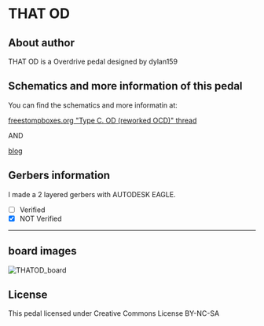 # THAT OD

## About author
THAT OD is a Overdrive pedal designed by dylan159

## Schematics and more information of this pedal
<p>You can find the schematics and more informatin at: </p>

[freestompboxes.org "Type C. OD (reworked OCD)" thread](https://www.freestompboxes.org/viewtopic.php?p=289509#p289509)


AND


[blog](https://bentfishbowl.wixsite.com/electronics/post/that-overdrive)


## Gerbers information
I made a 2 layered gerbers with AUTODESK EAGLE. 
- [ ] Verified
- [x] NOT Verified
---
## board images


![THATOD_board](https://user-images.githubusercontent.com/53999927/204431252-c30897d4-e686-4c49-b498-41bbdcdf3194.png)



## License
This pedal licensed under Creative Commons License BY-NC-SA

